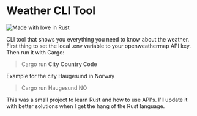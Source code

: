 # Weather CLI Tool
![Made with love in Rust](https://madewithlove.now.sh/af?heart=true&colorB=%23ff8800&template=for-the-badge&text=Rust)

CLI tool that shows you everything you need to know about the weather.
First thing to set the local .env variable to your openweathermap API key.
Then run it with Cargo:
>Cargo run **City** **Country Code**

Example for the city Haugesund in Norway
>Cargo run Haugesund NO 

This was a small project to learn Rust and how to use API's. I'll update it with better solutions when I get the hang of the Rust language.




